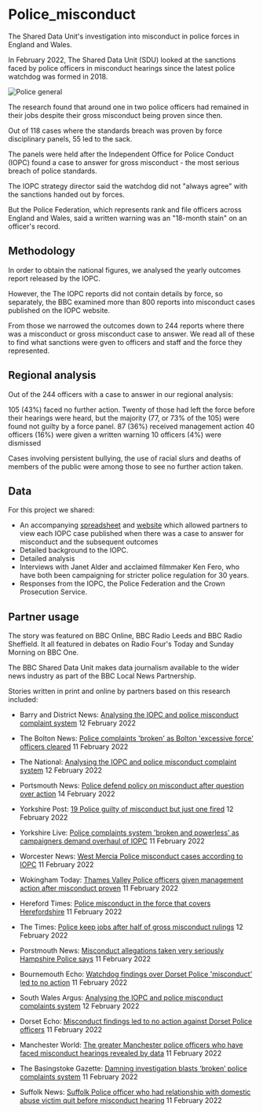 # Police_misconduct
The Shared Data Unit's investigation into misconduct in police forces in England and Wales.

In February 2022, The Shared Data Unit (SDU) looked at the sanctions faced by police officers in misconduct hearings since the latest police watchdog was formed in 2018.

![Police general](https://user-images.githubusercontent.com/61186777/154043002-c544652b-9851-489b-917c-75d1131e1dec.jpg)

The research found that around one in two police officers had remained in their jobs despite their gross misconduct being proven since then. 

Out of 118 cases where the standards breach was proven by force disciplinary panels, 55 led to the sack.  

The panels were held after the Independent Office for Police Conduct (IOPC) found a case to answer for gross misconduct - the most serious breach of police standards.

The IOPC strategy director said the watchdog did not "always agree" with the sanctions handed out by forces.

But the Police Federation, which represents rank and file officers across England and Wales, said a written warning was an "18-month stain" on an officer's record. 


## Methodology

In order to obtain the national figures, we analysed the yearly outcomes report released by the IOPC.

However, the The IOPC reports did not contain details by force, so separately, the BBC examined more than 800 reports into misconduct cases published on the IOPC website. 

From those we narrowed the outcomes down to 244 reports where there was a misconduct or gross misconduct case to answer. We read all of these to find what sanctions were gven to officers and staff and the force they represented.   


## Regional analysis

Out of the 244 officers with a case to answer in our regional analysis:

105 (43%) faced no further action.  Twenty of those had left the force before their hearings were heard, but the majority (77, or 73% of the 105) were found not guilty by a force panel.
87 (36%) received management action
40 officers (16%) were given a written warning
10 officers (4%) were dismissed

Cases involving persistent bullying, the use of racial slurs and deaths of members of the public were among those to see no further action taken.

## Data

For this project we shared: 
- An accompanying [spreadsheet](https://docs.google.com/spreadsheets/d/15rQtj206poOleT9RyCdE4dzz0Kakg-vZkC2_JWppoGk/edit?usp=sharing) and [website](https://sduiopc.github.io/test1/index.html) which allowed partners to view each IOPC case published when there was a case to answer for misconduct and the subsequent outcomes
- Detailed background to the IOPC.
- Detailed analysis
- Interviews with Janet Alder and acclaimed filmmaker Ken Fero, who have both been campaigning for stricter police regulation for 30 years.
- Responses from the IOPC, the Police Federation and the Crown Prosecution Service. 



## Partner usage

The story was featured on BBC Online, BBC Radio Leeds and BBC Radio Sheffield. It all featured in debates on Radio Four's Today and Sunday Morning on BBC One. 

The BBC Shared Data Unit makes data journalism available to the wider news industry as part of the BBC Local News Partnership.

Stories written in print and online by partners based on this research included:

- Barry and District News: [Analysing the IOPC and police misconduct complaint system](https://www.barryanddistrictnews.co.uk/news/19917314.analysing-iopc-police-misconduct-complaints-system/) 12 February 2022 

- The Bolton News: [Police complaints 'broken' as Bolton 'excessive force' officers cleared](https://uk.news.yahoo.com/police-complaints-broken-bolton-excessive-050000290.html) 11 February 2022

- The National: [Analysing the IOPC and police misconduct complaint system](https://www.thenational.wales/news/19919644.analysing-iopc-police-misconduct-complaints-system/) 12 February 2022

- Portsmouth News: [Police defend policy on misconduct after question over action](https://www.pressreader.com/similar/281599538916094) 14 February 2022

- Yorkshire Post: [19 Police guilty of misconduct but just one fired](https://www.pressreader.com/uk/yorkshire-post/20220211/281599538916094) 12 February 2022

- Yorkshire Live: [Police complaints system 'broken and powerless' as campaigners demand overhaul of IOPC](https://www.examinerlive.co.uk/news/local-news/police-complaints-system-broken-powerless-23052009) 11 February 2022

- Worcester News: [West Mercia Police misconduct cases according to IOPC]([https://www.worcesternews.co.uk/news/19917406.west-mercia-police-misconduct-cases-according-iopc/) 11 February 2022


- Wokingham Today: [Thames Valley Police officers given management action after misconduct proven](https://wokingham.today/thames-valley-police-officers-given-management-action-after-misconduct-proven/) 11 February 2022

- Hereford Times: [Police misconduct in the force that covers Herefordshire](https://www.herefordtimes.com/news/19920258.west-mercia-police-misconduct-cases-according-iopc/) 11 February 2022

- The Times: [Police keep jobs after half of gross misconduct rulings](https://www.thetimes.co.uk/article/police-keep-jobs-after-half-of-gross-misconduct-rulings-dgv80cc93) 12 February 2022

- Porstmouth News: [Misconduct allegations taken very seriously Hampshire Police says](https://www.portsmouth.co.uk/news/crime/misconduct-allegations-taken-very-seriously-hampshire-police-says-3566450) 11 February 2022

- Bournemouth Echo: [Watchdog findings over Dorset Police 'misconduct' led to no action](https://www.bournemouthecho.co.uk/news/19916127.watchdog-findings-dorset-police-misconduct-led-no-action/) 11 February 2022

- South Wales Argus: [Analysing the IOPC and police misconduct complaints system](https://www.southwalesargus.co.uk/news/19917314.analysing-iopc-police-misconduct-complaints-system/) 12 February 2022

- Dorset Echo: [Misconduct findings led to no action against Dorset Police officers](https://muckrack.com/account/login/?next=https://muckrack.com/link/ojzZQD/watchdog-misconduct-findings-led-to-no-action-against-dorset-police-officers) 11 February 2022

- Manchester World: [The greater Manchester police officers who have faced misconduct hearings revealed by data](https://www.manchesterworld.uk/news/the-greater-manchester-police-officers-who-have-faced-hearings-for-misconduct-since-2018-revealed-by-data-3562803) 11 February 2022

- The Basingstoke Gazette: [Damning investigation blasts ‘broken’ police complaints system](https://www.basingstokegazette.co.uk/news/19915700.damning-investigation-blasts-broken-powerless-police-complaints-system/) 11 February 2022

- Suffolk News: [Suffolk Police officer who had relationship with domestic abuse victim quit before misconduct hearing](https://www.suffolknews.co.uk/ipswich/news/suffolk-police-officer-who-had-relationship-with-domestic-ab-9239707/) 11 February 2022  


